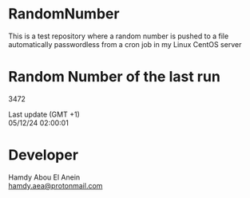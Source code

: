 # RandomNumber    
This is a test repository where a random number is pushed to a file automatically passwordless from a cron job in my Linux CentOS server    
# Random Number of the last run   
3472
      
Last update (GMT +1)    
05/12/24 02:00:01
# Developer    
Hamdy Abou El Anein   
hamdy.aea@protonmail.com
